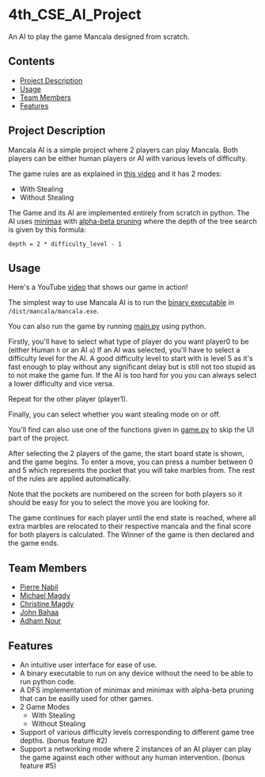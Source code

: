 # 4th_CSE_AI_Project
An AI to play the game Mancala designed from scratch.

## Contents

 - [Project Description](#Project-Description)
 - [Usage](#Usage)
 - [Team Members](#Team-Members)
 - [Features](#Features)


## Project Description
Mancala AI is a simple project where 2 players can play Mancala.
Both players can be either human players or AI with various levels of difficulty.

The game rules are as explained in [this video](https://www.youtube.com/watch?v=OX7rj93m6o8)
and it has 2 modes:
 - With Stealing
 - Without Stealing

The Game and its AI are implemented entirely from scratch in python.
The AI uses [minimax](https://en.wikipedia.org/wiki/Minimax)
with [alpha-beta pruning](https://en.wikipedia.org/wiki/Alpha%E2%80%93beta_pruning)
where the depth of the tree search is given by this formula:

`depth = 2 * difficulty_level - 1`


## Usage

Here's a YouTube [video](https://www.youtube.com/watch?v=9p3riPJWUNw) that shows our game in action!

The simplest way to use Mancala AI is to run the [binary executable](/dist/mancala/mancala.exe) in `/dist/mancala/mancala.exe`.

You can also run the game by running [main.py](/main.py) using python.

Firstly, you'll have to select what type of player do you want player0 to be (either Human `h` or an AI `a`)
If an AI was selected, you'll have to select a difficulty level for the AI. 
A good difficulty level to start with is level 5 as it's fast enough to play without any significant delay but is still not too stupid as to not make the game fun. 
If the AI is too hard for you you can always select a lower difficulty and vice versa.

Repeat for the other player (player1).

Finally, you can select whether you want stealing mode on or off.


You'll find can also use one of the functions given in [game.py](/game.py) to skip the UI part of the project.


After selecting the 2 players of the game, the start board state is shown, and the game begins.
To enter a move, you can press a number between 0 and 5 which represents the pocket that you will take marbles from.
The rest of the rules are applied automatically.

Note that the pockets are numbered on the screen for both players so it should be easy for you to select the move you are looking for.


The game continues for each player until the end state is reached, where all extra marbles are relocated to their respective mancala and the final score for both players is calculated.
The Winner of the game is then declared and the game ends.


## Team Members

- [Pierre Nabil](https://github.com/PierreNabil)
- [Michael Magdy](https://github.com/Michael-M-Mike)
- [Christine Magdy](https://github.com/ChristineMagdy99)
- [John Bahaa](https://github.com/John-Bahaa)
- [Adham Nour]()


## Features

- An intuitive user interface for ease of use.
- A binary executable to run on any device without the need to be able to run python code.
- A DFS implementation of minimax and minimax with alpha-beta pruning that can be easilly used for other games.
- 2 Game Modes
  - With Stealing
  - Without Stealing
- Support of various difficulty levels corresponding to different game tree depths. (bonus feature #2)
- Support a networking mode where 2 instances of an AI player can play the game against each other without any human intervention. (bonus feature #5)